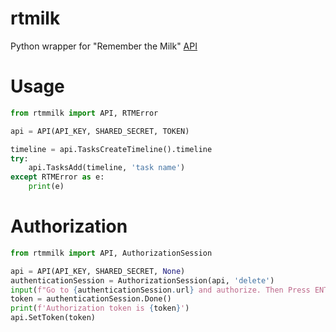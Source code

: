 # rtmilk
Python wrapper for "Remember the Milk" [API](https://www.rememberthemilk.com/services/api/)

# Usage
```python
from rtmmilk import API, RTMError

api = API(API_KEY, SHARED_SECRET, TOKEN)

timeline = api.TasksCreateTimeline().timeline
try:
    api.TasksAdd(timeline, 'task name')
except RTMError as e:
    print(e)
```

# Authorization
```python
from rtmmilk import API, AuthorizationSession

api = API(API_KEY, SHARED_SECRET, None)
authenticationSession = AuthorizationSession(api, 'delete')
input(f"Go to {authenticationSession.url} and authorize. Then Press ENTER")
token = authenticationSession.Done()
print(f'Authorization token is {token}')
api.SetToken(token)
```

